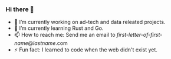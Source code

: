 ### Hi there 👋

- 🔭 I’m currently working on ad-tech and data releated projects.
- 🌱 I’m currently learning Rust and Go.
- 📫 How to reach me: Send me an email to _first-letter-of-first-name_@_lastname_.com
- ⚡ Fun fact: I learned to code when the web didn't exist yet.
